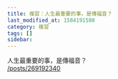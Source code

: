 ```yaml
---
title: 複習：人生最重要的事，是傳福音？
last_modified_at: 1584191580
category: 複習
tags: []
sidebar: 
---
```


<p>人生最重要的事，是傳福音？<br/>
<a href="/posts/269192340" target="_blank">/posts/269192340</a></p>
<p> </p>

